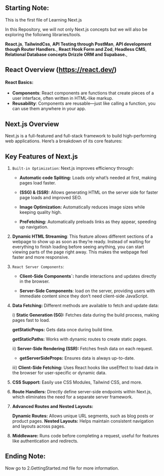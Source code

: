 ## Starting Note:

This is the first file of Learning Next.js

In this Repository, we will not only Next.js concepts but we will also be exploring the folloiwng libraries/tools.

**React.js**,
**TailwindCss**,
**API Testing through PostMan**,
**API development though Router Handlers.**,
**React Hook Form and Zod**,
**Headless CMS**,
**Relational Database concepts Drizzle ORM and Supabase.**,

## React Overview (https://react.dev/)

#### React Basics:

- **Components**: React components are functions that create pieces of a user interface, often written in HTML-like markup.
- **Reusability**: Components are reusable—just like calling a function, you can use them anywhere in your app.

## Next.js Overview

Next.js is a full-featured and full-stack framework to build high-performing web applications. Here’s a breakdown of its core features:

## Key Features of Next.js

1. `Built-in Optimization`: Next.js improves efficiency through:

   - **Automatic code Spliting:** Loads only what’s needed at first, making pages load faster.

   - **(SSG) & (SSR):** Allows generating HTML on the server side for faster page loads and improved SEO.

   - **Image Optimization:** Automatically reduces image sizes while keeping quality high.

   - **PreFetching:** Automatically preloads links as they appear, speeding up navigation.

2. **Dynamic HTML Streaming**: This feature allows different sections of a webpage to show up as soon as they’re ready. Instead of waiting for everything to finish loading before seeing anything, you can start viewing parts of the page right away. This makes the webpage feel faster and more responsive.

3. `React Server Components`:

   - **Client-Side Components`:** handle interactions and updates directly in the browser.

   - **Server-Side Components**: load on the server, providing users with immediate content since they don’t need client-side JavaScript.

4. **Data Fetching:** Different methods are available to fetch and update data:

   i) **Static Generation (SG):** Fetches data during the build process, making pages fast to load.

   **getStaticProps:** Gets data once during build time.

   **getStaticPaths:** Works with dynamic routes to create static pages.

   ii) **Server-Side Rendering (SSR):** Fetches fresh data on each request.

   - **getServerSideProps:** Ensures data is always up-to-date.

   iii) **Client-Side Fetching:** Uses React hooks like useEffect to load data in the browser for user-specific or dynamic data.

5. **CSS Support:** Easily use CSS Modules, Tailwind CSS, and more.

6. **Route Handlers:** Directly define server-side endpoints within Next.js, which eliminates the need for a separate server framework.

7. **Advanced Routes and Nested Layouts:**

   **Dynamic Routes:** Allows unique URL segments, such as blog posts or product pages.
   **Nested Layouts:** Helps maintain consistent navigation and layouts across pages.

8. **Middleware:** Runs code before completing a request, useful for features like authentication and redirects.

## Ending Note:

Now go to 2.GettingStarted.md file for more information.
